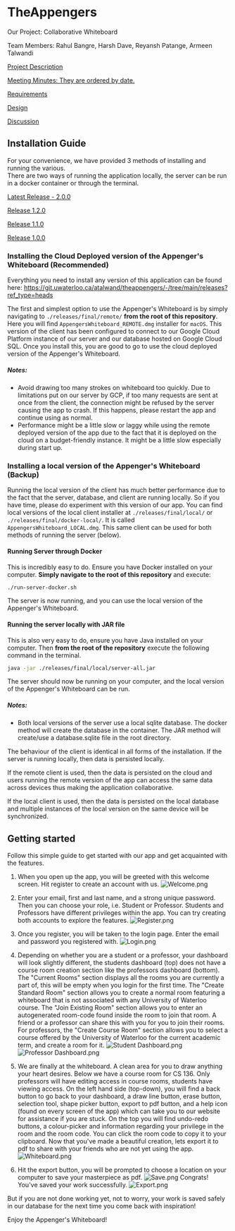 # TheAppengers

Our Project: Collaborative Whiteboard 

Team Members: Rahul Bangre, Harsh Dave, Reyansh Patange, Armeen Talwandi

[Project Description](https://git.uwaterloo.ca/atalwand/theappengers/-/wikis/Project-Description)

[Meeting Minutes: They are ordered by date.](https://git.uwaterloo.ca/atalwand/theappengers/-/wikis/Meeting-Minutes)

[Requirements](https://git.uwaterloo.ca/atalwand/theappengers/-/wikis/Requirements)

[Design](https://git.uwaterloo.ca/atalwand/theappengers/-/wikis/Design)

[Discussion](https://git.uwaterloo.ca/atalwand/theappengers/-/wikis/Discussion)

## Installation Guide
For your convenience, we have provided 3 methods of installing and running the various.  
There are two ways of running the application locally, the server can be run in a docker container or through the terminal.  

[Latest Release - 2.0.0](https://git.uwaterloo.ca/atalwand/theappengers/-/releases/2.0.0)

[Release 1.2.0](https://git.uwaterloo.ca/atalwand/theappengers/-/releases/1.2.0)

[Release 1.1.0](https://git.uwaterloo.ca/atalwand/theappengers/-/releases/1.1.0)

[Release 1.0.0](https://git.uwaterloo.ca/atalwand/theappengers/-/releases/1.0.0)


### Installing the Cloud Deployed version of the Appenger's Whiteboard (Recommended)

Everything you need to install any version of this application can be found here: https://git.uwaterloo.ca/atalwand/theappengers/-/tree/main/releases?ref_type=heads

The first and simplest option to use the Appenger's Whiteboard is by simply navigating to
`./releases/final/remote/` **from the root of this repository**. Here you will find `AppengersWhiteboard_REMOTE.dmg` installer for `macOS`. This version of the client has
been configured to connect to our Google Cloud Platform instance of our server and our database hosted on Google Cloud SQL. 
Once you install this, you are good to go to use the cloud deployed version of the Appenger's Whiteboard.

##### Notes: 
- Avoid drawing too many strokes on whiteboard too quickly. Due to limitations put on our server by GCP, if too many requests are sent at once from the client, the connection might be refused by the server causing the app to crash. If this happens, please restart the app and continue using as normal.
- Performance might be a little slow or laggy while using the remote deployed version of the app due to the fact that it is deployed on the cloud on a budget-friendly instance. It might be a little slow especially during start up. 

### Installing a local version of the Appenger's Whiteboard (Backup)

Running the local version of the client has much better performance due to the fact that the server, database, and client are running locally. So if you have time, please do experiment with this version of our app.
You can find local versions of the local client installer at `./releases/final/local/` or `./releases/final/docker-local/`. It is called `AppengersWhiteboard_LOCAL.dmg`. This same client can be used for both methods of running the server (below).

#### Running Server through Docker
This is incredibly easy to do. Ensure you have Docker installed on your computer. **Simply navigate to the root of this repository** and execute:
```bash
./run-server-docker.sh
```
The server is now running, and you can use the local version of the Appenger's Whiteboard.

#### Running the server locally with JAR file
This is also very easy to do, ensure you have Java installed on your computer. Then **from the root of the repository** execute the following command in the terminal.
```bash
java -jar ./releases/final/local/server-all.jar
```
The server should now be running on your computer, and the local version of the Appenger's Whiteboard can be run.

##### Notes:
- Both local versions of the server use a local sqlite database. The docker method will create the database in the container. The JAR method will create/use a database.sqlite file in the root directory.

The behaviour of the client is identical in all forms of the installation. If the server is running locally, then data is persisted locally.  

If the remote client is used, then the data is persisted on the cloud and users running the remote version of the app can access the same data across devices thus making the application collaborative.  

If the local client is used, then the data is persisted on the local database and multiple instances of the local version on the same device will be synchronized.


## Getting started
Follow this simple guide to get started with our app and get acquainted with the features. 

1. When you open up the app, you will be greeted with this welcome screen. Hit register to create an account with us.
![Welcome.png](..%2F..%2F..%2F..%2F..%2F..%2F..%2FScreenshots%2FWelcome.png)  
  

2. Enter your email, first and last name, and a strong unique password. Then you can choose your role, i.e. Student or Professor. 
Students and Professors have different privileges within the app. You can try creating both accounts to explore the features.
![Register.png](..%2F..%2F..%2F..%2F..%2F..%2F..%2FScreenshots%2FRegister.png)
  

3. Once you register, you will be taken to the login page. Enter the email and password you registered with.
![Login.png](..%2F..%2F..%2F..%2F..%2F..%2F..%2FScreenshots%2FLogin.png)


4. Depending on whether you are a student or a professor, your dashboard will look slightly different, 
the students dashboard (top) does not have a course room creation section like the professors dashboard (bottom).
The "Current Rooms" section displays all the rooms you are currently a part of, this will be empty when you login for the first time.
The "Create Standard Room" section allows you to create a normal room featuring a whiteboard that is not associated with any University of Waterloo course.
The "Join Existing Room" section allows you to enter an autogenerated room-code found inside the room to join that room. A friend or a professor can share this with you for you to join their rooms.
For professors, the "Create Course Room" section allows you to select a course offered by the University of Waterloo for the current academic term, and create a room for it.
![Student Dashboard.png](..%2F..%2F..%2F..%2F..%2F..%2F..%2FScreenshots%2FStudent%20Dashboard.png)
![Professor Dashboard.png](..%2F..%2F..%2F..%2F..%2F..%2F..%2FScreenshots%2FProfessor%20Dashboard.png)


5. We are finally at the whiteboard. A clean area for you to draw anything your heart desires.
Below we have a course room for CS 136. Only professors will have editing access in course rooms, students have viewing access. 
On the left hand side (top-down), you will find a back button to go back to your dashboard, a draw line button, erase button, selection tool, shape picker button, 
export to pdf button, and a help icon (found on every screen of the app) which can take you to our website for assistance if you are stuck.
On the top you will find undo-redo buttons, a colour-picker and information regarding your privilege in the room and the room code. 
You can click the room code to copy it to your clipboard. Now that you've made a beautiful creation, lets export it to pdf to share with your friends who are not yet using the app.
![Whiteboard.png](..%2F..%2F..%2F..%2F..%2F..%2F..%2FScreenshots%2FWhiteboard.png)


6. Hit the export button, you will be prompted to choose a location on your computer to save your masterpiece as pdf.
![Save.png](..%2F..%2F..%2F..%2F..%2F..%2F..%2FScreenshots%2FSave.png)
Congrats! You've saved your work successfully.
![Export.png](..%2F..%2F..%2F..%2F..%2F..%2F..%2FScreenshots%2FExport.png)


But if you are not done working yet, not to worry, your work is saved safely in our database for the next time you come back with inspiration!

Enjoy the Appenger's Whiteboard!
